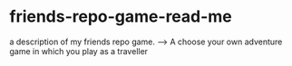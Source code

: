 # friends-repo-game-read-me
a description of my friends repo game. --> A choose your own adventure game in which you play as a traveller
